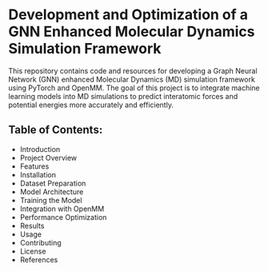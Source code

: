 # Development and Optimization of a GNN Enhanced Molecular Dynamics Simulation Framework

This repository contains code and resources for developing a Graph Neural Network (GNN) enhanced Molecular Dynamics (MD) simulation framework using PyTorch and OpenMM. The goal of this project is to integrate machine learning models into MD simulations to predict interatomic forces and potential energies more accurately and efficiently.

## Table of Contents:

- Introduction
- Project Overview
- Features
- Installation
- Dataset Preparation
- Model Architecture
- Training the Model
- Integration with OpenMM
- Performance Optimization
- Results
- Usage
- Contributing
- License
- References

